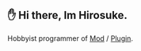 ## ✋ Hi there, Im Hirosuke.

Hobbyist programmer of 
[Mod](https://modrinth.com/user/hirosukt/mods/) / 
[Plugin](https://modrinth.com/user/hirosukt/plugins/). 
